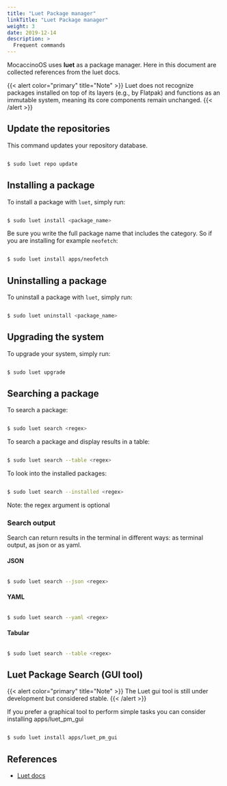 ```yaml
---
title: "Luet Package manager"
linkTitle: "Luet Package manager"
weight: 3
date: 2019-12-14
description: >
  Frequent commands
---
```


MocaccinoOS uses **luet** as a package manager. Here in this document are collected references from the luet docs.

{{< alert color="primary" title="Note" >}}
Luet does not recognize packages installed on top of its layers (e.g., by Flatpak) and functions as an immutable system, meaning its core components remain unchanged.
{{< /alert >}}

## Update the repositories

This command updates your repository database.

```bash

$ sudo luet repo update

```

## Installing a package

To install a package with `luet`, simply run:

```bash

$ sudo luet install <package_name>

```
Be sure you write the full package name that includes the category. 
So if you are installing for example `neofetch`:

```bash

$ sudo luet install apps/neofetch

```

## Uninstalling a package

To uninstall a package with `luet`, simply run:

```bash

$ sudo luet uninstall <package_name>

```

## Upgrading the system

To upgrade your system, simply run:

```bash

$ sudo luet upgrade

```

## Searching a package

To search a package:

```bash

$ sudo luet search <regex>

```

To search a package and display results in a table:

```bash

$ sudo luet search --table <regex>

```

To look into the installed packages:

```bash

$ sudo luet search --installed <regex>

```

Note: the regex argument is optional


### Search output

Search can return results in the terminal in different ways: as terminal output, as json or as yaml.

#### JSON

```bash

$ sudo luet search --json <regex>

```

#### YAML

```bash

$ sudo luet search --yaml <regex>

```

#### Tabular


```bash

$ sudo luet search --table <regex>

```

## Luet Package Search (GUI tool)

{{< alert color="primary" title="Note" >}}
The Luet gui tool is still under development but considered stable.
{{< /alert >}}

If you prefer a graphical tool to perform simple tasks you can consider installing apps/luet_pm_gui

```bash

$ sudo luet install apps/luet_pm_gui

```

## References

- [Luet docs](https://luet.io/docs/concepts/overview/usage/)
